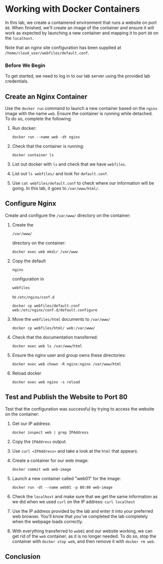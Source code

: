 # Working with Docker Containers

In this lab, we create a containered environment that runs a website on port `80`. When finished, we'll create an image of the container and ensure it will work as expected by launching a new container and mapping it to port `80` on the `localhost`.

Note that an nginx site configuration has been supplied at `/home/cloud_user/webfiles/default.conf`.

### Before We Begin

To get started, we need to log in to our lab server using the provided lab credentials.

## Create an Nginx Container

Use the `docker run` command to launch a new container based on the `nginx` image with the name `web`. Ensure the container is running while detached. To do so, complete the following:

1. Run docker:

   ```
   docker run --name web -dt nginx
   ```

2. Check that the container is running:

   ```
   docker container ls
   ```

3. List out docker with `ls` and check that we have `webfiles`.

4. List out `ls webfiles/` and look for `default.conf`.

5. Use `cat webfiles/default.conf` to check where our information will be going. In this lab, it goes to `/var/www/html/`.

## Configure Nginx

Create and configure the `/var/www/` directory on the container:

1. Create the

    

   ```
   /var/www/
   ```

    

   directory on the container:

   ```
   docker exec web mkdir /var/www
   ```

2. Copy the default

    

   ```
   nginx
   ```

    

   configuration in

    

   ```
   webfiles
   ```

    

   to `/etc/nginx/conf.d`

   ```
   docker cp webfiles/default.conf web:/etc/nginx/conf.d/default.configure
   ```

3. Move the `webfiles/html` documents to `/var/www/`

   ```
   docker cp webfiles/html/ web:/var/www/
   ```

4. Check that the documentation transferred:

   ```
   docker exec web ls /var/www/html
   ```

5. Ensure the nginx user and group owns these directories:

   ```
   docker exec web chown -R nginx:nginx /var/www/html
   ```

6. Reload docker

   ```
   docker exec web nginx -s reload
   ```

## Test and Publish the Website to Port 80

Test that the configuration was successful by trying to access the website on the container:

1. Get our IP address:

   ```
   docker inspect web | grep IPAddress
   ```

2. Copy the `IPAddress` output.

3. Use `curl <IPAddress>` and take a look at the `html` that appears.

4. Create a container for our web image:

   ```
   docker commit web web-image
   ```

5. Launch a new container called "web01" for the image:

   ```
   docker run -dt --name web01 -p 80:80 web-image
   ```

6. Check the `localhost` and make sure that we get the same information as we did when we used `curl` on the IP address: `curl localhost`

7. Use the IP address provided by the lab and enter it into your preferred web browser. You'll know that you've completed the lab completely when the webpage loads correctly.

8. With everything transferred to `web01` and our website working, we can get rid of the `web` container, as it is no longer needed. To do so, stop the container with `docker stop web`, and then remove it with `docker rm web`.

## Conclusion

